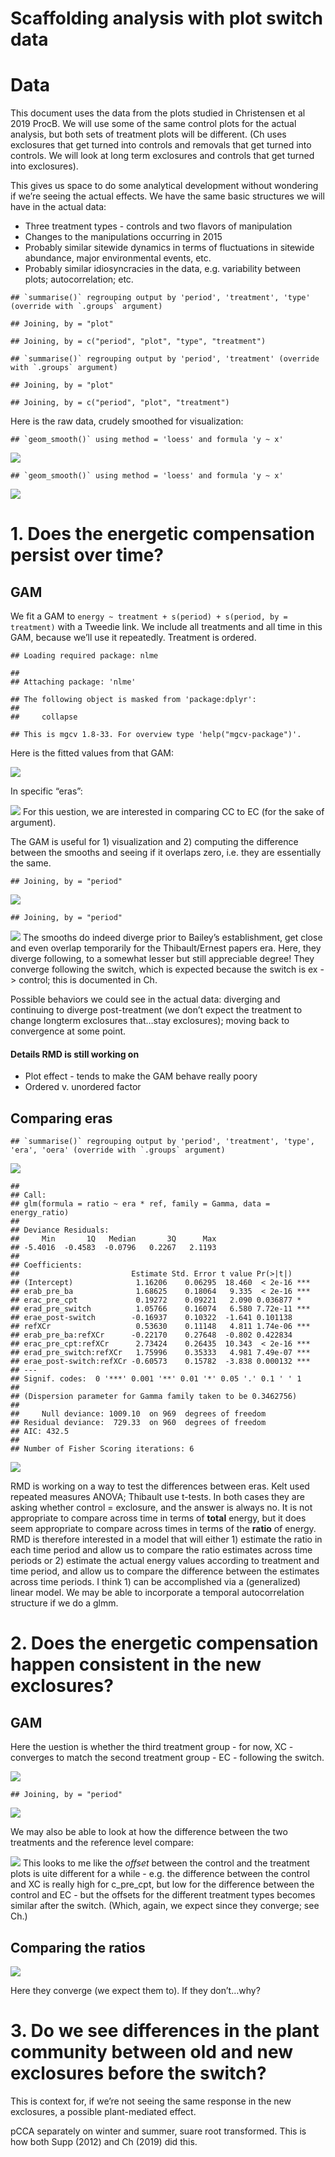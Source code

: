 Scaffolding analysis with plot switch data
================

# Data

This document uses the data from the plots studied in Christensen et al
2019 ProcB. We will use some of the same control plots for the actual
analysis, but both sets of treatment plots will be different. (Ch uses
exclosures that get turned into controls and removals that get turned
into controls. We will look at long term exclosures and controls that
get turned into exclosures).

This gives us space to do some analytical development without wondering
if we’re seeing the actual effects. We have the same basic structures we
will have in the actual data:

  - Three treatment types - controls and two flavors of manipulation
  - Changes to the manipulations occurring in 2015
  - Probably similar sitewide dynamics in terms of fluctuations in
    sitewide abundance, major environmental events, etc.
  - Probably similar idiosyncracies in the data, e.g. variability
    between plots; autocorrelation; etc.

<!-- end list -->

    ## `summarise()` regrouping output by 'period', 'treatment', 'type' (override with `.groups` argument)

    ## Joining, by = "plot"

    ## Joining, by = c("period", "plot", "type", "treatment")

    ## `summarise()` regrouping output by 'period', 'treatment' (override with `.groups` argument)

    ## Joining, by = "plot"

    ## Joining, by = c("period", "plot", "treatment")

Here is the raw data, crudely smoothed for visualization:

    ## `geom_smooth()` using method = 'loess' and formula 'y ~ x'

![](scaffold_files/figure-gfm/unnamed-chunk-3-1.png)<!-- -->

    ## `geom_smooth()` using method = 'loess' and formula 'y ~ x'

![](scaffold_files/figure-gfm/unnamed-chunk-3-2.png)<!-- -->

# 1\. Does the energetic compensation persist over time?

## GAM

We fit a GAM to `energy ~ treatment + s(period) + s(period, by =
treatment)` with a Tweedie link. We include all treatments and all time
in this GAM, because we’ll use it repeatedly. Treatment is ordered.

    ## Loading required package: nlme

    ## 
    ## Attaching package: 'nlme'

    ## The following object is masked from 'package:dplyr':
    ## 
    ##     collapse

    ## This is mgcv 1.8-33. For overview type 'help("mgcv-package")'.

Here is the fitted values from that GAM:

![](scaffold_files/figure-gfm/unnamed-chunk-5-1.png)<!-- -->

In specific “eras”:

![](scaffold_files/figure-gfm/unnamed-chunk-6-1.png)<!-- --> For this
uestion, we are interested in comparing CC to EC (for the sake of
argument).

The GAM is useful for 1) visualization and 2) computing the difference
between the smooths and seeing if it overlaps zero, i.e. they are
essentially the same.

    ## Joining, by = "period"

![](scaffold_files/figure-gfm/unnamed-chunk-7-1.png)<!-- -->

    ## Joining, by = "period"

![](scaffold_files/figure-gfm/unnamed-chunk-7-2.png)<!-- --> The smooths
do indeed diverge prior to Bailey’s establishment, get close and even
overlap temporarily for the Thibault/Ernest papers era. Here, they
diverge following, to a somewhat lesser but still appreciable degree\!
They converge following the switch, which is expected because the switch
is ex -\> control; this is documented in Ch.

Possible behaviors we could see in the actual data: diverging and
continuing to diverge post-treatment (we don’t expect the treatment to
change longterm exclosures that…stay exclosures); moving back to
convergence at some point.

#### Details RMD is still working on

  - Plot effect - tends to make the GAM behave really poory
  - Ordered v. unordered factor

## Comparing eras

    ## `summarise()` regrouping output by 'period', 'treatment', 'type', 'era', 'oera' (override with `.groups` argument)

![](scaffold_files/figure-gfm/unnamed-chunk-8-1.png)<!-- -->

    ## 
    ## Call:
    ## glm(formula = ratio ~ era * ref, family = Gamma, data = energy_ratio)
    ## 
    ## Deviance Residuals: 
    ##     Min       1Q   Median       3Q      Max  
    ## -5.4016  -0.4583  -0.0796   0.2267   2.1193  
    ## 
    ## Coefficients:
    ##                         Estimate Std. Error t value Pr(>|t|)    
    ## (Intercept)              1.16206    0.06295  18.460  < 2e-16 ***
    ## erab_pre_ba              1.68625    0.18064   9.335  < 2e-16 ***
    ## erac_pre_cpt             0.19272    0.09221   2.090 0.036877 *  
    ## erad_pre_switch          1.05766    0.16074   6.580 7.72e-11 ***
    ## erae_post-switch        -0.16937    0.10322  -1.641 0.101138    
    ## refXCr                   0.53630    0.11148   4.811 1.74e-06 ***
    ## erab_pre_ba:refXCr      -0.22170    0.27648  -0.802 0.422834    
    ## erac_pre_cpt:refXCr      2.73424    0.26435  10.343  < 2e-16 ***
    ## erad_pre_switch:refXCr   1.75996    0.35333   4.981 7.49e-07 ***
    ## erae_post-switch:refXCr -0.60573    0.15782  -3.838 0.000132 ***
    ## ---
    ## Signif. codes:  0 '***' 0.001 '**' 0.01 '*' 0.05 '.' 0.1 ' ' 1
    ## 
    ## (Dispersion parameter for Gamma family taken to be 0.3462756)
    ## 
    ##     Null deviance: 1009.10  on 969  degrees of freedom
    ## Residual deviance:  729.33  on 960  degrees of freedom
    ## AIC: 432.5
    ## 
    ## Number of Fisher Scoring iterations: 6

![](scaffold_files/figure-gfm/unnamed-chunk-8-2.png)<!-- -->

RMD is working on a way to test the differences between eras. Kelt used
repeated measures ANOVA; Thibault use t-tests. In both cases they are
asking whether control = exclosure, and the answer is always no. It is
not appropriate to compare across time in terms of **total** energy, but
it does seem appropriate to compare across times in terms of the
**ratio** of energy. RMD is therefore interested in a model that will
either 1) estimate the ratio in each time period and allow us to compare
the ratio estimates across time periods or 2) estimate the actual energy
values according to treatment and time period, and allow us to compare
the difference between the estimates across time periods. I think 1) can
be accomplished via a (generalized) linear model. We may be able to
incorporate a temporal autocorrelation structure if we do a glmm.

# 2\. Does the energetic compensation happen consistent in the new exclosures?

## GAM

Here the uestion is whether the third treatment group - for now, XC -
converges to match the second treatment group - EC - following the
switch.

![](scaffold_files/figure-gfm/unnamed-chunk-9-1.png)<!-- -->

    ## Joining, by = "period"

![](scaffold_files/figure-gfm/unnamed-chunk-9-2.png)<!-- -->

We may also be able to look at how the difference between the two
treatments and the reference level compare:

![](scaffold_files/figure-gfm/unnamed-chunk-10-1.png)<!-- --> This looks
to me like the *offset* between the control and the treatment plots is
uite different for a while - e.g. the difference between the control and
XC is really high for c\_pre\_cpt, but low for the difference between
the control and EC - but the offsets for the different treatment types
becomes similar after the switch. (Which, again, we expect since they
converge; see Ch.)

## Comparing the ratios

![](scaffold_files/figure-gfm/unnamed-chunk-11-1.png)<!-- -->

Here they converge (we expect them to). If they don’t…why?

# 3\. Do we see differences in the plant community between old and new exclosures before the switch?

This is context for, if we’re not seeing the same response in the new
exclosures, a possible plant-mediated effect.

pCCA separately on winter and summer, suare root transformed. This is
how both Supp (2012) and Ch (2019) did this.
